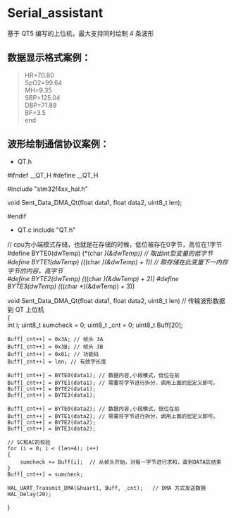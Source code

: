 # Serial_assistant
基于 QT5 编写的上位机，最大支持同时绘制 4 条波形

## 数据显示格式案例：
> HR=70.80  
> SpO2=99.64   
> MH=9.35  
> SBP=125.04   
> DBP=71.89  
> BF=3.5  
> end  

## 波形绘制通信协议案例：
- QT.h

#ifndef __QT_H
#define __QT_H

#include "stm32f4xx_hal.h"

void Sent_Data_DMA_Qt(float data1, float data2, uint8_t len);

#endif

- QT.c
include "QT.h"

// cpu为小端模式存储，也就是在存储的时候，低位被存在0字节，高位在1字节    
#define BYTE0(dwTemp) (*(char *)(&dwTemp))		 // 取出int型变量的低字节  
#define BYTE1(dwTemp) (*((char *)(&dwTemp) + 1)) 	// 取存储在此变量下一内存字节的内容，高字节  
#define BYTE2(dwTemp) (*((char *)(&dwTemp) + 2))
#define BYTE3(dwTemp) (*((char *)(&dwTemp) + 3))

void Sent_Data_DMA_Qt(float data1, float data2, uint8_t len) // 传输波形数据到 QT 上位机    
{  
	int i;
	uint8_t sumcheck = 0;
	uint8_t _cnt = 0;
	uint8_t Buff[20];

	Buff[_cnt++] = 0x3A; // 帧头 3A
	Buff[_cnt++] = 0x3B; // 帧头 3B
	Buff[_cnt++] = 0x01; // 功能码
	Buff[_cnt++] = len; // 有效字长度

	Buff[_cnt++] = BYTE0(data1); // 数据内容,小段模式，低位在前
	Buff[_cnt++] = BYTE1(data1); // 需要将字节进行拆分，调用上面的宏定义即可。
	Buff[_cnt++] = BYTE2(data1);
	Buff[_cnt++] = BYTE3(data1);

	Buff[_cnt++] = BYTE0(data2); // 数据内容,小段模式，低位在前
	Buff[_cnt++] = BYTE1(data2); // 需要将字节进行拆分，调用上面的宏定义即可。
	Buff[_cnt++] = BYTE2(data2);
	Buff[_cnt++] = BYTE3(data2);

	// SC和AC的校验
	for (i = 0; i < (len+4); i++)
	{
		sumcheck += Buff[i];  // 从帧头开始，对每一字节进行求和，直到DATA区结束
	}
	Buff[_cnt++] = sumcheck;

    HAL_UART_Transmit_DMA(&huart1, Buff, _cnt);   // DMA 方式发送数据
    HAL_Delay(20);
}

